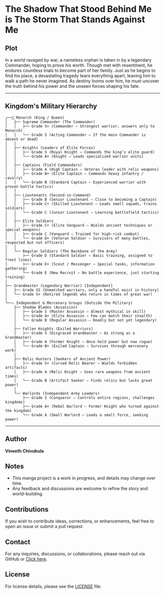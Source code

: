 # The Shadow That Stood Behind Me is The Storm That Stands Against Me

## Plot
In a world ravaged by war, a nameless orphan is taken in by a legendary Commander, hoping to prove his worth. Though met with resentment, he endures countless trials to become part of her family. Just as he begins to find his place, a devastating tragedy tears everything apart, leaving him to walk a path he never imagined. As destiny looms over him, he must uncover the truth behind his power and the unseen forces shaping his fate.

---

## Kingdom's Military Hierarchy

```
┌──👑 Monarch (King / Queen)
│   ├── Supreme Commander (The Commander)  
│   │   ├── Grade S+ (Commander – Strongest warrior, answers only to Monarch)
│   │   └── Grade S (Acting Commander – If the main Commander is absent or dead)
│   │
│   ├── Knights (Leaders of Elite Forces)
│   │   ├── Grade S (Royal Knight – Commands the king’s elite guard)
│   │   └── Grade A+ (Knight – Leads specialized warrior units)
│   │
│   ├── Captains (Field Commanders)
│   │   ├── Grade A (High Captain – Veteran leader with relic weapons)
│   │   ├── Grade B+ (Elite Captain – Commands heavy infantry / cavalry)
│   │   └── Grade B (Standard Captain – Experienced warrior with proven battle tactics)
│   │
│   ├── Lieutenants (Second-in-Command)
│   │   ├── Grade B (Senior Lieutenant – Close to becoming a Captain)
│   │   ├── Grade C+ (Skilled Lieutenant – Leads small squads, trains soldiers)
│   │   └── Grade C (Junior Lieutenant – Learning battlefield tactics)
│   │
│   ├── Elite Soldiers
│   │   ├── Grade C+ (Elite Vanguard – Wields ancient techniques or special weapons)
│   │   ├── Grade C (Vanguard – Trained for high-risk combat)
│   │   └── Grade D+ (Veteran Soldier – Survivors of many battles, respected but not officers)
│   │
│   └── Regular Soldiers (The Backbone of the Army)
│       ├── Grade D (Standard Soldier – Basic training, assigned to front lines)
│       ├── Grade E+ (Scout / Messenger – Special tasks, information gathering)
│       └── Grade E (New Recruit – No battle experience, just starting training)
│
├── Grandmaster (Legendary Warrior) [Independent]
│   ├── Grade SS (Unmatched warriors, only a handful exist in history)
│   └── Grade S+ (Retired legends who return in times of great war)
│
└──⚔️ Independent & Mercenary Groups (Outside the Military)
	├── Shadow Blades (Assassins)
	│   ├── Grade S (Master Assassin – Almost mythical in skill)
	│   ├── Grade A+ (Elite Assassin – Few can match their stealth)
	│   └── Grade B (Regular Assassin – Deadly but not yet legendary)
	│
	├── Fallen Knights (Exiled Warriors)
	│   ├── Grade S (Disgraced Grandmaster – As strong as a Grandmaster)
	│   ├── Grade A (Former Knight – Once held power but now rogue)
	│   └── Grade B+ (Exiled Captain – Survives through mercenary work)
	│
	├── Relic Hunters (Seekers of Ancient Power)
	│   ├── Grade S+ (Cursed Relic Bearer – Wields forbidden artifacts)
	│   ├── Grade A (Relic Knight – Uses rare weapons from ancient times)
	│   └── Grade B (Artifact Seeker – Finds relics but lacks great power)
	│
	└── Warlords (Independent Army Leaders)
		├── Grade S (Conqueror – Controls entire regions, challenges kingdoms)
		├── Grade A+ (Rebel Warlord – Former Knight who turned against the kingdom)
		└── Grade A (Small Warlord – Leads a small force, seeking power)
```

---

## Author
**Vineeth Chivukula**

## Notes
- This manga project is a work in progress, and details may change over time.
- Any feedback and discussions are welcome to refine the story and world-building.

## Contributions
If you wish to contribute ideas, corrections, or enhancements, feel free to open an issue or submit a pull request.

## Contact
For any inquiries, discussions, or collaborations, please reach out via GitHub or [Click here](https://vineethchivukula.github.io/portfolio/).

## License
For license details, please see the [LICENSE](LICENSE) file.
